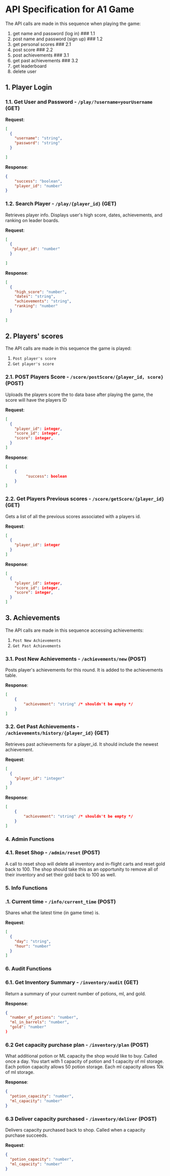 # API Specification for A1 Game



The API calls are made in this sequence when playing the game:
1. get name and password (log in)  ### 1.1
2. post name and password (sign up)  ### 1.2
3. get personal scores        ### 2.1
4. post score                 ### 2.2
5. post achievements          ### 3.1
6. get past achievements      ### 3.2
7. get leaderboard
8. delete user

## 1. Player Login

### 1.1. Get User and Password - `/play/?username=yourUsername` (GET)

**Request**:

```json
[
  {
    "username": "string",
    "password": "string"
  }
  
]
```

**Response**:

```json
{
    "success": "boolean",
    "player_id": "number"
}

```

### 1.2. Search Player - `/play/{player_id}` (GET)

Retrieves player info. Displays user's high score, dates, achievements, and ranking on leader boards.

**Request**:

```json
[
  {
   "player_id": "number"
  }
  
]
```
**Response**:

```json
[
  {
    "high_score": "number",
    "dates": "string",
    "achievements": "string",
    "ranking": "number"
  }
  
]
```

## 2. Players' scores 

The API calls are made in this sequence the game is played:
1. `Post player's score `
2. `Get player's score`

### 2.1. POST Players Score - `/score/postScore/{player_id, score}` (POST)
Uploads the players score the to data base after playing the game, the score will have the players ID

**Request**:

```json
[
  {
    "player_id": integer,
    "score_id": integer,
    "score": integer,
  }
]
```

**Response**:

```json
[
    {
         "success": boolean
    }
]
```

### 2.2. Get Players Previous scores - `/score/getScore/{player_id}` (GET)

Gets a list of all the previous scores associated with a players id.

**Request**:

```json
[
  {
    "player_id": integer
  }
]
```
**Response**:

```json
[
  {
    "player_id": integer,
    "score_id": integer,
    "score": integer,
  }
]
```
## 3. Achievements

The API calls are made in this sequence accessing achievements:
1. `Post New Achievements`
2. `Get Past Achievements`

### 3.1. Post New Achievements - `/achievements/new` (POST)

Posts player's achievements for this round. It is added to the achievements table.

**Response**:

```json
[
    {
        "achievement": "string" /* shouldn't be empty */
    }
]
```

### 3.2. Get Past Achievements - `/achievements/history/{player_id}` (GET)

Retrieves past achievements for a player_id. It should include the newest achievement. 

**Request**:

```json
[
  {
    "player_id": "integer"
  }
]
```


**Response**:

```json
[
    {
        "achievement": "string" /* shouldn't be empty */
    }
]
```

### 4. Admin Functions

### 4.1. Reset Shop - `/admin/reset` (POST)

A call to reset shop will delete all inventory and in-flight carts and reset gold back to 100. The
shop should take this as an opportunity to remove all of their inventory and set their gold back to
100 as well.

### 5. Info Functions

### .1. Current time - `/info/current_time` (POST)

Shares what the latest time (in game time) is. 

**Request**:

```json
[
  {
    "day": "string",
    "hour": "number"
  }
]
```

### 6. Audit Functions

### 6.1. Get Inventory Summary - `/inventory/audit` (GET)

Return a summary of your current number of potions, ml, and gold.

**Response**:
```json
{
  "number_of_potions": "number",
  "ml_in_barrels": "number",
  "gold": "number"
)
```  

### 6.2 Get capacity purchase plan - `/inventory/plan` (POST)

What additional potion or ML capacity the shop would like to buy. Called once a day.
You start with 1 capacity of potion and 1 capacity of ml storage. Each potion capacity
allows 50 potion storage. Each ml capacity allows 10k of ml storage.

**Response**:
```json
{
  "potion_capacity": "number",
  "ml_capacity": "number"
}
```

### 6.3 Deliver capacity purchased - `/inventory/deliver` (POST)

Delivers capacity purchased back to shop. Called when a capacity purchase succeeds.

**Request**:
```json
{
  "potion_capacity": "number",
  "ml_capacity": "number"
}
```
